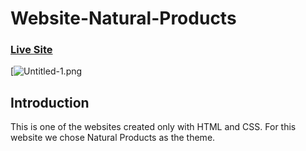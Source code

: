 # Website-Natural-Products

### [Live Site](https://keen-dusk-15027b.netlify.app)

[![Untitled-1.png](https://ibb.co/b32y85t)

## Introduction
This is one of the websites created only with HTML and CSS. For this website we chose Natural Products as the theme.
